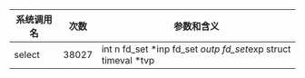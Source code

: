 | 系统调用名 | 次数 | 参数和含义 |
|------------|------|------------|
| select | 38027 | int n fd_set *inp fd_set *outp fd_set*exp struct timeval *tvp |
